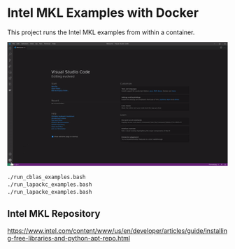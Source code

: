 # Intel MKL Examples with Docker

This project runs the Intel MKL examples from within a container.

![open in container](vscode-open-in-container.gif)

```bash
./run_cblas_examples.bash
./run_lapackc_examples.bash
./run_lapacke_examples.bash
```

## Intel MKL Repository

https://www.intel.com/content/www/us/en/developer/articles/guide/installing-free-libraries-and-python-apt-repo.html
